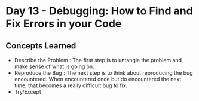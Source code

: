 # Day 13 - Debugging: How to Find and Fix Errors in your Code

## Concepts Learned
- Describe the Problem : The first step is to untangle the problem and make sense of what is going on.
- Reproduce the Bug : The next step is to think about reproducing the bug encountered. When encountered once but do encountered the next time, that becomes a really difficult bug to fix.
- Try/Except

